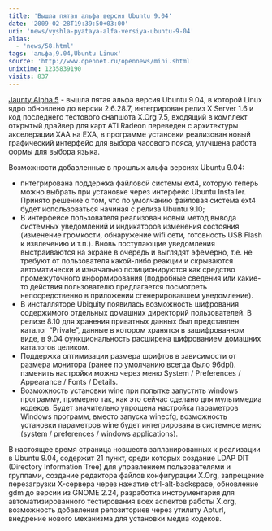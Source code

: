 ```yaml
---
title: 'Вышла пятая альфа версия Ubuntu 9.04'
date: '2009-02-28T19:39:50+03:00'
uri: 'news/vyshla-pyataya-alfa-versiya-ubuntu-9-04'
alias: 
  - 'news/58.html'
tags: 'альфа,9.04,Ubuntu Linux'
source: 'http://www.opennet.ru/opennews/mini.shtml'
unixtime: 1235839190
visits: 837
---
```

[Jaunty Alpha 5](https://lists.ubuntu.com/archives/ubuntu-devel-announce/2009-February/000540.html) - вышла пятая альфа версия Ubuntu 9.04, в которой Linux ядро обновлено до версии 2.6.28.7, интегрирован релиз X Server 1.6 и код последнего тестового снапшота X.Org 7.5, входящий в комплект открытый драйвер для карт ATI Radeon [](http://blueprints.launchpad.net/ubuntu/+spec/radeon-change-xaa-to-exa)переведен с архитектуры акселерации XAA на EXA, в программе установки реализован новый графический интерфейс для выбора часового пояса, улучшена работа формы для выбора языка.

Возможности добавленные в прошлых альфа версиях Ubuntu 9.04:

*   пнтегрирована поддержка файловой системы ext4, которую теперь можно выбрать при установке через интерфейс Ubuntu Installer. Принято решение о том, что по умолчанию файловая система ext4 будет использоваться начиная с релиза Ubuntu 9.10;
*   В интерфейсе пользователя реализован новый метод вывода системных уведомлений и индикаторов изменения состояния (изменение громкости, обнаружение wifi сети, готовность USB Flash к извлечению и т.п.). Вновь поступающие уведомления выстраиваются на экране в очередь и выглядят эфемерно, т.е. не требуют от пользователя какой-либо реакции и скрываются автоматически и изначально позиционируются как средство промежуточного информирования (подробные сведения или какие-то действия пользователю предлагается посмотреть непосредственно в приложении сгенерировавшем уведомление).
*   В инсталляторе Ubiquity появилась возможность шифрования содержимого отдельных домашних директорий пользователей. В релизе 8.10 для хранения приватных данных был представлен каталог “Private”, данные в котором хранятся в зашифрованном виде, в 9.04 функциональность расширена шифрованием домашних каталогов целиком.  
*   Поддержка оптимизации размера шрифтов в зависимости от размера монитора (ранее по умолчанию всегда было 96dpi). пзменить настройки можно через меню System / Preferences / Appearance / Fonts / Details.
*   Возможность установки wine при попытке запустить windows программу, примерно так, как это сейчас сделано для мультимедиа кодеков. Будет значительно упрощена настройка параметров Windows программ, вместо запуска winecfg, возможность установки параметров wine будет интегрирована в системное меню (system / preferences / windows applications).

В настоящее время [](http://blueprints.launchpad.net/ubuntu/jaunty)страница новшеств запланированных к реализации в Ubuntu 9.04, содержит 21 пункт, среди которых создание LDAP DIT (Directory Information Tree) для управлением пользователями и группами, создание редактора файлов конфигурации X.Org, запрещение перезагрузки X-сервера через нажатие ctrl-alt-backspace, обновление gdm до версии из GNOME 2.24, разработка инструментария для автоматизированного тестирования всех аспектов работы X.org, возможность добавления репозиториев через утилиту Apturl, внедрение нового механизма для установки медиа кодеков.
